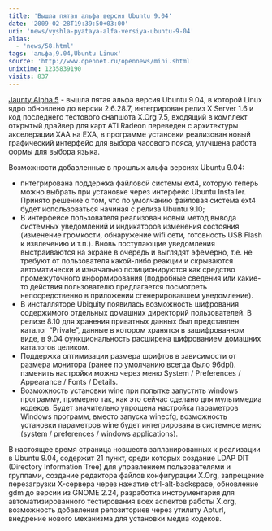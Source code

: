 ```yaml
---
title: 'Вышла пятая альфа версия Ubuntu 9.04'
date: '2009-02-28T19:39:50+03:00'
uri: 'news/vyshla-pyataya-alfa-versiya-ubuntu-9-04'
alias: 
  - 'news/58.html'
tags: 'альфа,9.04,Ubuntu Linux'
source: 'http://www.opennet.ru/opennews/mini.shtml'
unixtime: 1235839190
visits: 837
---
```

[Jaunty Alpha 5](https://lists.ubuntu.com/archives/ubuntu-devel-announce/2009-February/000540.html) - вышла пятая альфа версия Ubuntu 9.04, в которой Linux ядро обновлено до версии 2.6.28.7, интегрирован релиз X Server 1.6 и код последнего тестового снапшота X.Org 7.5, входящий в комплект открытый драйвер для карт ATI Radeon [](http://blueprints.launchpad.net/ubuntu/+spec/radeon-change-xaa-to-exa)переведен с архитектуры акселерации XAA на EXA, в программе установки реализован новый графический интерфейс для выбора часового пояса, улучшена работа формы для выбора языка.

Возможности добавленные в прошлых альфа версиях Ubuntu 9.04:

*   пнтегрирована поддержка файловой системы ext4, которую теперь можно выбрать при установке через интерфейс Ubuntu Installer. Принято решение о том, что по умолчанию файловая система ext4 будет использоваться начиная с релиза Ubuntu 9.10;
*   В интерфейсе пользователя реализован новый метод вывода системных уведомлений и индикаторов изменения состояния (изменение громкости, обнаружение wifi сети, готовность USB Flash к извлечению и т.п.). Вновь поступающие уведомления выстраиваются на экране в очередь и выглядят эфемерно, т.е. не требуют от пользователя какой-либо реакции и скрываются автоматически и изначально позиционируются как средство промежуточного информирования (подробные сведения или какие-то действия пользователю предлагается посмотреть непосредственно в приложении сгенерировавшем уведомление).
*   В инсталляторе Ubiquity появилась возможность шифрования содержимого отдельных домашних директорий пользователей. В релизе 8.10 для хранения приватных данных был представлен каталог “Private”, данные в котором хранятся в зашифрованном виде, в 9.04 функциональность расширена шифрованием домашних каталогов целиком.  
*   Поддержка оптимизации размера шрифтов в зависимости от размера монитора (ранее по умолчанию всегда было 96dpi). пзменить настройки можно через меню System / Preferences / Appearance / Fonts / Details.
*   Возможность установки wine при попытке запустить windows программу, примерно так, как это сейчас сделано для мультимедиа кодеков. Будет значительно упрощена настройка параметров Windows программ, вместо запуска winecfg, возможность установки параметров wine будет интегрирована в системное меню (system / preferences / windows applications).

В настоящее время [](http://blueprints.launchpad.net/ubuntu/jaunty)страница новшеств запланированных к реализации в Ubuntu 9.04, содержит 21 пункт, среди которых создание LDAP DIT (Directory Information Tree) для управлением пользователями и группами, создание редактора файлов конфигурации X.Org, запрещение перезагрузки X-сервера через нажатие ctrl-alt-backspace, обновление gdm до версии из GNOME 2.24, разработка инструментария для автоматизированного тестирования всех аспектов работы X.org, возможность добавления репозиториев через утилиту Apturl, внедрение нового механизма для установки медиа кодеков.
